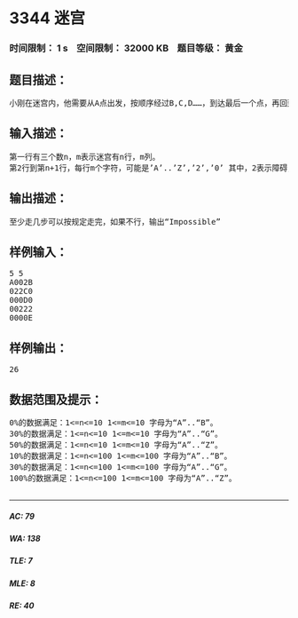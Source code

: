 # 3344 迷宫   
### 时间限制： 1 s&nbsp;&nbsp;&nbsp;&nbsp;空间限制： 32000 KB&nbsp;&nbsp;&nbsp;&nbsp;题目等级： 黄金  
## 题目描述：  

<pre>
小刚在迷宫内，他需要从A点出发，按顺序经过B,C,D……，到达最后一个点，再回到A点。迷宫内有些障碍，问至少走几步。
</pre>
  
  
## 输入描述：  

<pre>
第一行有三个数n，m表示迷宫有n行，m列。
第2行到第n+1行，每行m个字符，可能是’A’..’Z’,’2’,’0’ 其中，2表示障碍，0表示可以走。’A’..’Z’也可以走。
</pre>
  
  
## 输出描述：  

<pre>
至少走几步可以按规定走完，如果不行，输出“Impossible”
</pre>
  
  
## 样例输入：  

<pre>
5 5
A002B
022C0
000D0
00222
0000E
</pre>
  
  
## 样例输出：  

<pre>
26
</pre>
  
  
## 数据范围及提示：  

<pre>
0%的数据满足：1<=n<=10 1<=m<=10 字母为“A”..“B”。
30%的数据满足：1<=n<=10 1<=m<=10 字母为“A”..“G”。
50%的数据满足：1<=n<=10 1<=m<=10 字母为“A”..“Z”。
10%的数据满足：1<=n<=100 1<=m<=100 字母为“A”..“B”。
30%的数据满足：1<=n<=100 1<=m<=100 字母为“A”..“G”。
100%的数据满足：1<=n<=100 1<=m<=100 字母为“A”..“Z”。
 
</pre>
  
  
***  

##### AC: 79  
##### WA: 138  
##### TLE: 7  
##### MLE: 8  
##### RE: 40  
